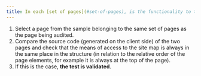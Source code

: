 ```yaml
---
title: In each [set of pages](#set-of-pages), is the functionality to the [site map page](#site-map-page) located in the same place in the presentation?
---
```


1. Select a page from the sample belonging to the same set of pages as the page being audited.
2. Compare the source code (generated on the client side) of the two pages and check that the means of access to the site map is always in the same place in the structure (in relation to the relative order of the page elements, for example it is always at the top of the page).
3. If this is the case, **the test is validated**.
